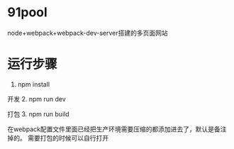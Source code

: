 # 91pool
node+webpack+webpack-dev-server搭建的多页面网站

# 运行步骤
1. npm install

开发
2. npm run dev

打包
3. npm run build

在webpack配置文件里面已经把生产环境需要压缩的都添加进去了，默认是备注掉的。
需要打包的时候可以自行打开
